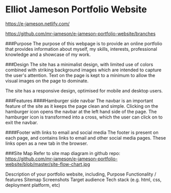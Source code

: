 # Elliot Jameson Portfolio Website
https://e-jameson.netlify.com/

https://github.com/mr-jameson/e-jameson-portfolio-website/branches

###Purpose
The purpose of this webpage is to provide an online portfolio that provides information about myself, my skills, interests, professional knowledge and a showcase of my work.

###Design
The site has a minimalist design, with limited use of colors combined with striking background images which are intended to capture the user's attention. Text on the page is kept to a minimum to allow the visual images on the page to dominate.

The site has a responsive design, optimised for mobile and desktop users.

###Features
####Hamburger side navbar
The navbar is an important feature of the site as it keeps the page clean and simple. Clicking on the hamburger icon opens the navbar at the left hand side of the page. The hamburger icon is transformed into a cross, which the user can click on to exit the navbar.

####Footer with links to email and social media
The footer is present on each page, and contains links to email and other social media pages. These links open as a new tab in the browser.

###Site Map
Refer to site map diagram in github repo:
https://github.com/mr-jameson/e-jameson-portfolio-website/blob/master/site-flow-chart.jpg

Description of your portfolio website, including,
Purpose
Functionality / features
Sitemap
Screenshots
Target audience
Tech stack (e.g. html, css, deployment platform, etc)